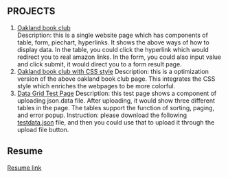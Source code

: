 ## PROJECTS

1. [Oakland book club](https://vivianmimi.github.io/Frontend-Porfolio/project1/oakland-book-club.html)   
   Description: this is a single website page which has components of table, form, piechart, hyperlinks. It shows the above ways of how to display data. 
   In the table, you could click the hyperlink which would redirect you to real amazon links. 
   In the form, you could also input value and click submit, it would direct you to a form result page. 
2. [Oakland book club with CSS style](https://vivianmimi.github.io/Frontend-Porfolio/project2/oakland-book-club.html)
   Description: this is a optimization version of the above oakland book club page. This integrates the CSS style which enriches the webpages to be more colorful.
3. [Data Grid Test Page](https://vivianmimi.github.io/Frontend-Porfolio/project3/testpage.html)
   Description: this test page shows a component of uploading json.data file. After uploading, it would show three different tables in the page. The tables support the function of sorting, paging, and error popup.
   Instruction: please download the following [testdata.json](https://vivianmimi.github.io/Frontend-Porfolio/project3/testdata/testdata.json) file, and then you could use that to upload it through the upload file button.

## Resume

[Resume link](https://vivianmimi.github.io/Frontend-Porfolio/resume.pdf)
